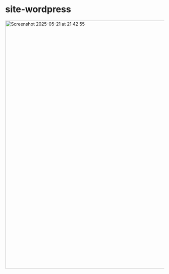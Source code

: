 # site-wordpress



<img width="785" alt="Screenshot 2025-05-21 at 21 42 55" src="https://github.com/user-attachments/assets/f76192ee-0400-451e-9fd9-c1eec6acb2df" />
